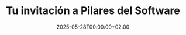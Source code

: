 ---
title: "Tu invitación a Pilares del Software"
description: "Dos días para pasar del ‘a ver si no rompe’ al ‘lo tengo bajo control’."
date: 2025-05-28T00:00:00+02:00
layout: blocks
hidden: true
blocks:
  # Hero
  - type: hero
    id: sect-hero
    className: "dark background background-01"
    header: "Alguien de tu confianza quiere que programes con menos estrés"
    subheader: "Ha vivido Pilares del Software y sabe cómo cambia tu forma de trabajar: más claridad, más seguridad, más resultados."
    backgroundImage: /images/courses/pilares-high-res.jpg
    callToAction:
      text: "¿Qué me voy a llevar?"
      scrollTo: sect-problema

  # Dolor cotidiano
  - type: stakes-with-image
    id: sect-problema
    className: "light"
    image: /images/blog/posts/pain-developer.jpeg
    header: "Problemas que quizá te suenen"
    list:
      - Un ajuste pequeño… y aparece un bug en otra parte.
      - Pull-request abierta tres días porque nadie se aclara.
      - Noche antes del deploy = sudores fríos.
    p2: "Quien te comparte esta página estaba exactamente igual antes de la formación."

  # Experiencia real
  - type: ticked-list
    id: sect-experiencia
    className: "dark background background-03"
    header: "Lo que VAS a hacer en el taller"
    items:
      - Tomar un fragmento de código enmarañado y dejarlo nítido, paso a paso, con tests que te avisan si algo se rompe.
      - Dividir una funcionalidad grande en trozos pequeños que el negocio entiende y valora.
      - Trabajar en parejas o mobs para compartir ideas sin choque de egos.
      - Cerrar el segundo día con un plan claro de 30 días para aplicar lo aprendido en tu proyecto.
    paragraph2: "Todo guiado en directo, con feedback al momento y grupos de 20 personas como máximo."

  # ¿Para quién?
  - type: ticked-list
    id: sect-para-quien
    className: "light background background-06"
    header: "Te vendrá de perlas si…"
    items:
      - Llevas tiempo programando, pero cada refactor es una lotería.
      - Eres junior/intermedio y no quieres malgastar años aprendiendo a golpes.
      - Diriges o mentorizas y buscas una forma sencilla de enseñar buenas prácticas.
      - Quieres volver a disfrutar del código sin cruzar dedos en cada merge.

  - type: ticked-list
    id: sect-temario-sintesis
    className: "dark background-03"
    header: "Lo que cubrimos en 4 bloques"
    paragraph1: "En 16 h tocamos los pilares que resuelven los problemas de tu día a día:"
    items:
      - "<em>Código claro</em> – detectas enredos y los limpias con refactors guiados y tests."
      - "<em>Producto</em> – partes una funcionalidad grande en entregas que el negocio valora."
      - "<em>Equipo</em> – trabajas los principios de equipos de alto rendimiento, las 5 disfunciones y prácticas como pair / mob para que el grupo avance unido."
      - "<em>Profesional</em> – te llevas un plan de 30 días para seguir subiendo de nivel."
    callToAction:
      text: Ver temario completo
      href: /cursos/pilares-del-software#sect-syllabus-extended

  # Testimonials
  - type: testimonials
    id: sect-testimonials
    className: light
    testimonials:
    - name: "Victoria Kovaleva"
      position: "Junior Software Engineer"
      photo: "/images/testimonials/vika.jpeg"
      text: "&ldquo;Me he dado cuenta de que si hubiera seguido como estaba, sin esta formación, me hubiera costado años llegar al nivel de claridad y confianza que tengo ahora.&rdquo;"
      active: true

    - name: "Fermín Saez"
      position: "Senior Software Engineer"
      photo: "/images/testimonials/fermin-saez.jpeg"
      text: "&ldquo;Yo pensaba que sabía hacerlo muy bien. Pero cuando vi tu forma de trabajar, me cambió la perspectiva. No era solo mejorar el código, era mejorar mi forma de pensar como desarrollador.&rdquo;"

    - name: "Raúl Gómez"
      position: "Software Engineer"
      photo: "/images/testimonials/raulgomez.jpeg"
      text: "&ldquo;Antes me daba miedo que criticaran mi código. Ahora sé que criticar el código no es criticarme a mí. Eso me ha dado mucha seguridad para trabajar en equipo.&rdquo;"

    - name: "Samuel Álvarez"
      position: "Software Engineer @ Voxel Group"
      photo: "/images/testimonials/samu.jpeg"
      text: "&ldquo;Para mí no ha sido solo aprender técnicas. Ha sido entender cómo encajan entre sí para construir algo sólido. Como un puzzle que por fin tiene sentido.&rdquo;"

    - name: "David Lorenzo"
      position: "Software Engineer @ Voxel Group"
      photo: "/images/testimonials/davidlorenzo.jpeg"
      text: "&ldquo;Aprender contigo fue un punto de inflexión en mi carrera. Cambié mi forma de pensar y de escribir código. Ya no improviso, sé lo que hago.&rdquo;"

  # Precios
  - type: single-price
    id: sect-prices
    className: dark background background-04
    header: "<em>Precio especial por invitación</em>."
    price:
        name: Invitación de confianza
        amountInEuroBefore: 129
        amountInEuro: 29
        details: "Disponible solo desde este enlace y por tiempo limitado, hasta el 30/06/2025."
        enabled: true
        cta: "Reservar mi plaza"
        checkoutUrl: "https://academia.exeal.com/enroll/3372757?price_id=4313779"

  # FAQ simple
  - type: syllabus-extended
    id: sect-faq
    className: light
    header: "Preguntas rápidas"
    chapters:
      - chapter: "¿Necesito ser senior?"
        number: 1
        topics:
          - "Con que programes a diario es suficiente. Adaptamos los ejercicios."
      - chapter: "¿Y si al final no puedo asistir?"
        number: 2
        topics:
          - "Reembolso completo hasta 7 días antes del inicio."
      - chapter: "¿Habrá grabaciones?"
        number: 3
        topics:
          - "Sí, disponibles 7 días para repaso."

  # Qué incluye
  - type: junk-drawer
    id: sect-incluye
    className: "gloaming background background-06"
    header: "En tu entrada tienes"
    items:
      - "16 h en directo — 12 y 13 sep 2025."
      - "Grabaciones disponibles 7 días para repasar."
      - "Repositorio de ejercicios y ejemplos."
      - "Canal privado en Discord 30 días para dudas."
      - "Certificado digital para tu perfil."

  # CTA final
  - type: call-to-action
    id: sect-cta-final
    className: "dark background background-07"
    header: "Tu invitación está a un clic — la próxima vez que toques tu código, hazlo con confianza"
    ctaLabel: "Aprovechar precio de invitado"
    ctaHref: "https://academia.exeal.com/enroll/3372757?price_id=4313779"
---